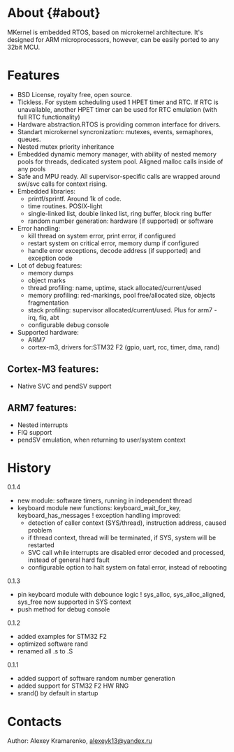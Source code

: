 About										{#about}
=====

MKernel is embedded RTOS, based on microkernel architecture.
It's designed for ARM microprocessors, however, can be easily ported to any
32bit MCU.

Features									 
========

- BSD License, royalty free, open source.
- Tickless. For system scheduling used 1 HPET timer and RTC. If RTC is
unavailable, another HPET timer can be used for RTC emulation (with full RTC
functionality)
- Hardware abstraction.RTOS is providing common interface for drivers.
- Standart microkernel syncronization: mutexes, events, semaphores, queues.
- Nested mutex priority inheritance
- Embedded dynamic memory manager, with ability of nested memory pools for 
  threads, dedicated system pool. Aligned malloc calls inside of any pools
- Safe and MPU ready. All supervisor-specific calls are wrapped around 
  swi/svc calls for context rising.
- Embedded libraries:
  * printf/sprintf. Around 1k of code.
  * time routines. POSIX-light
  * single-linked list, double linked list, ring buffer, block ring buffer
  * random number generation: hardware (if supported) or software
- Error handling:
  * kill thread on system error, print error, if configured
  * restart system on critical error, memory dump if configured
  * handle error exceptions, decode address (if supported) and exception code
- Lot of debug features:
  * memory dumps
  * object marks
  * thread profiling: name, uptime, stack allocated/current/used
  * memory profiling: red-markings, pool free/allocated size, objects fragmentation
  * stack profiling: supervisor allocated/current/used. Plus for arm7 - irq, fiq, abt
  * configurable debug console
- Supported hardware:
  * ARM7
  * cortex-m3, drivers for:STM32 F2 (gpio, uart, rcc, timer, dma, rand)

Cortex-M3 features:
------------------
- Native SVC and pendSV support

ARM7 features:
-------------
- Nested interrupts
- FIQ support
- pendSV emulation, when returning to user/system context

History
=======
0.1.4
+ new module: software timers, running in independent thread
+ keyboard module new functions: keyboard_wait_for_key, keyboard_has_messages
! exception handling improved: 
	- detection of caller context (SYS/thread), instruction address, caused problem
	- if thread context, thread will be terminated, if SYS, system will be restarted
	- SVC call while interrupts are disabled error decoded and processed, instead of 
	  general hard fault
	- configurable option to halt system on fatal error, instead of rebooting

0.1.3

+ pin keyboard module with debounce logic
! sys_alloc, sys_alloc_aligned, sys_free now supported in SYS context
+ push method for debug console

0.1.2
- added examples for STM32 F2
- optimized software rand
- renamed all .s to .S

0.1.1
- added support of software random number generation
- added support for STM32 F2 HW RNG
- srand() by default in startup

Contacts
========

Author: Alexey Kramarenko, alexeyk13@yandex.ru
